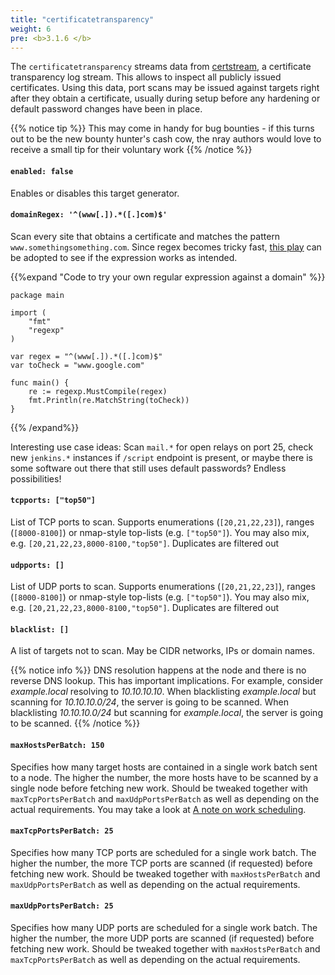 ```yaml
---
title: "certificatetransparency"
weight: 6
pre: <b>3.1.6 </b>
---
```


The `certificatetransparency` streams data from [certstream](https://certstream.calidog.io/), a certificate transparency log stream. This allows to inspect all publicly issued certificates. Using this data, port scans may be issued against targets right after they obtain a certificate, usually during setup before any hardening or default password changes have been in place.

{{% notice tip %}}
This may come in handy for bug bounties - if this turns out to be the new bounty hunter's cash cow, the nray authors would love to receive a small tip for their voluntary work <i class="far fa-smile-wink"></i> 
{{% /notice %}}

#### `enabled: false`

Enables or disables this target generator.

#### `domainRegex: '^(www[.]).*([.]com)$'`

Scan every site that obtains a certificate and matches the pattern `www.somethingsomething.com`. Since regex becomes tricky fast, [this play](https://play.golang.org/p/jgDiTmPlqdW) can be adopted to see if the expression works as intended.

{{%expand "Code to try your own regular expression against a domain" %}}
~~~golang
package main

import (
	"fmt"
	"regexp"
)

var regex = "^(www[.]).*([.]com)$"
var toCheck = "www.google.com"

func main() {
	re := regexp.MustCompile(regex)
	fmt.Println(re.MatchString(toCheck))
}
~~~
{{% /expand%}}

Interesting use case ideas: Scan `mail.*` for open relays on port 25, check new `jenkins.*` instances if `/script` endpoint is present, or maybe there is some software out there that still uses default passwords? Endless possibilities!

#### `tcpports: ["top50"]`

List of TCP ports to scan. Supports enumerations (`[20,21,22,23]`), ranges (`[8000-8100]`) or nmap-style top-lists (e.g. `["top50"]`). 
You may also mix, e.g. `[20,21,22,23,8000-8100,"top50"]`. 
Duplicates are filtered out <i class="far fa-smile-wink"></i>

#### `udpports: []`

List of UDP ports to scan. Supports enumerations (`[20,21,22,23]`), ranges (`[8000-8100]`) or nmap-style top-lists (e.g. `["top50"]`). 
You may also mix, e.g. `[20,21,22,23,8000-8100,"top50"]`. 
Duplicates are filtered out <i class="far fa-smile-wink"></i>

#### `blacklist: []`

A list of targets not to scan. 
May be CIDR networks, IPs or domain names.

{{% notice info %}}
DNS resolution happens at the node and there is no reverse DNS lookup. 
This has important implications.
For example, consider *example.local* resolving to *10.10.10.10*. 
When blacklisting *example.local* but scanning for *10.10.10.0/24*, the server is going to be scanned. When blacklisting *10.10.10.0/24* but scanning for *example.local*, the server is going to be scanned.
{{% /notice %}}

#### `maxHostsPerBatch: 150`

Specifies how many target hosts are contained in a single work batch sent to a node. The higher the number, the more hosts have to be scanned by a single node before fetching new work. Should be tweaked together with `maxTcpPortsPerBatch` and `maxUdpPortsPerBatch` as well as depending on the actual requirements. You may take a look at [A note on work scheduling](../#a-note-on-work-scheduling).

#### `maxTcpPortsPerBatch: 25`

Specifies how many TCP ports are scheduled for a single work batch. The higher the number, the more TCP ports are scanned (if requested) before fetching new work. Should be tweaked together with `maxHostsPerBatch` and `maxUdpPortsPerBatch` as well as depending on the actual requirements.


#### `maxUdpPortsPerBatch: 25`

Specifies how many UDP ports are scheduled for a single work batch. The higher the number, the more UDP ports are scanned (if requested) before fetching new work. Should be tweaked together with `maxHostsPerBatch` and `maxTcpPortsPerBatch` as well as depending on the actual requirements.
